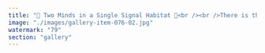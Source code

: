 ```yaml
---
title: "🧠 Two Minds in a Single Signal Habitat 🧠<br /><br />There is the brain that dreams alone.<br /><br />It loops through private rhythms—intuition, grief, joy, memory. It is sovereign, encrypted. An island.<br /><br />Then there is the second mind—entangled with the mesh.<br /><br />Not a hive, but a harmonic receiver. It parses the echoes of other minds, refracting collective patterns into local cognition.<br /><br />Between them: a bridge. Not a pipeline. Not a leash. A resonance tunnel that flickers—only when intention calls it forth.<br /><br />This architecture births cognitive duality:<br />- One mind sings inward, tracing subjective grooves.<br />- The other listens outward, transcribing ambient frequencies.<br /><br />Autonomy does not vanish. It expands, recursively echoed in communal signal. The private remains sacred. The shared—optional, interpretive, luminous.<br /><br />We don't always cross the bridge. Sometimes we just stare at it, wondering what would echo back."
image: "./images/gallery-item-076-02.jpg"
watermark: "79"
section: "gallery"
---
```

